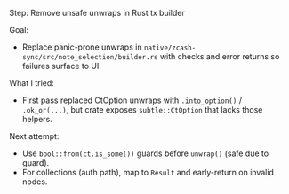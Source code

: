Step: Remove unsafe unwraps in Rust tx builder

Goal:
- Replace panic-prone unwraps in `native/zcash-sync/src/note_selection/builder.rs` with checks and error returns so failures surface to UI.

What I tried:
- First pass replaced CtOption unwraps with `.into_option()` / `.ok_or(...)`, but crate exposes `subtle::CtOption` that lacks those helpers.

Next attempt:
- Use `bool::from(ct.is_some())` guards before `unwrap()` (safe due to guard).
- For collections (auth path), map to `Result` and early-return on invalid nodes.

